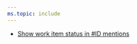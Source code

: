```yaml
---
ms.topic: include
---
```


* [Show work item status in #ID mentions](#show-work-item-status-in-id-mentions)
